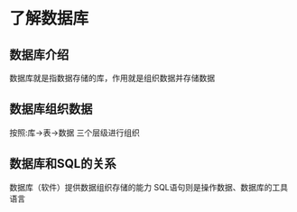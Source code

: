 # 了解数据库

## 数据库介绍

数据库就是指数据存储的库，作用就是组织数据并存储数据
## 数据库组织数据

按照:库->表->数据 三个层级进行组织
## 数据库和SQL的关系

数据库（软件）提供数据组织存储的能力
SQL语句则是操作数据、数据库的工具语言




